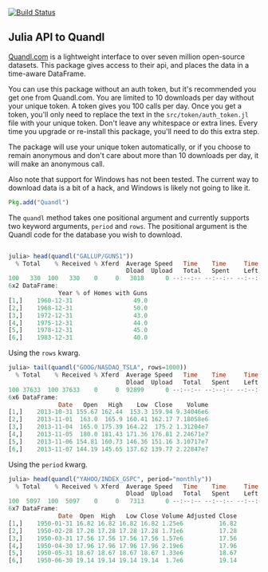 [![Build Status](https://travis-ci.org/milktrader/Quandl.jl.png)](https://travis-ci.org/milktrader/Quandl.jl)

## Julia API to Quandl 

[Quandl.com](http://www.quandl.com) is a lightweight interface to over seven million open-source datasets. This package 
gives access to their api, and places the data in a time-aware DataFrame.

You can use this package without an auth token, but it's recommended you get one from Quandl.com. You are limited to 10 downloads per day
without your unique token. A token gives you 100 calls per day. Once you get a token, you'll only need to replace the text in the 
`src/token/auth_token.jl` file with your unique token. Don't leave any whitespace or extra lines.  Every time you upgrade or re-install this 
package, you'll need to do this extra step. 

The package will use your unique token automatically, or if you choose to remain anonymous and don't care about more than 10 downloads per day, it
will make an anonymous call. 

Also note that support for Windows has not been tested.  The current way to download data is a bit of a hack, and Windows is likely 
not going to like it.

````julia
Pkg.add("Quandl")
````

The `quandl` method takes one positional argument and currently supports two keyword arguments, `period` and `rows`. The positional
argument is the Quandl code for the database you wish to download. 

````julia

julia> head(quandl("GALLUP/GUNS1"))
  % Total    % Received % Xferd  Average Speed   Time    Time     Time  Current
                                 Dload  Upload   Total   Spent    Left  Speed
100   330  100   330    0     0   3018      0 --:--:-- --:--:-- --:--:--  3027
6x2 DataFrame:
              Year % of Homes with Guns
[1,]    1960-12-31                 49.0
[2,]    1968-12-31                 50.0
[3,]    1972-12-31                 43.0
[4,]    1975-12-31                 44.0
[5,]    1978-12-31                 45.0
[6,]    1983-12-31                 40.0

````
Using the `rows` kwarg.

````julia
julia> tail(quandl("GOOG/NASDAQ_TSLA", rows=1000))
  % Total    % Received % Xferd  Average Speed   Time    Time     Time  Current
                                 Dload  Upload   Total   Spent    Left  Speed
100 37633  100 37633    0     0  92899      0 --:--:-- --:--:-- --:--:-- 92920
6x6 DataFrame:
              Date   Open   High    Low  Close    Volume
[1,]    2013-10-31 155.67 162.44  153.3 159.94 9.34046e6
[2,]    2013-11-01  163.0  165.9 160.41 162.17 7.18058e6
[3,]    2013-11-04  165.0 175.39 164.22  175.2 1.31204e7
[4,]    2013-11-05  180.0 181.43 171.36 176.81 2.24671e7
[5,]    2013-11-06 154.81 160.73 146.36 151.16 3.10717e7
[6,]    2013-11-07 144.19 145.65 137.62 139.77 2.22847e7
````
Using the `period` kwarg.

````julia
julia> head(quandl("YAHOO/INDEX_GSPC", period="monthly"))
  % Total    % Received % Xferd  Average Speed   Time    Time     Time  Current
                                 Dload  Upload   Total   Spent    Left  Speed
100  5097  100  5097    0     0   7313      0 --:--:-- --:--:-- --:--:--  7312
6x7 DataFrame:
              Date  Open  High   Low Close Volume Adjusted Close
[1,]    1950-01-31 16.82 16.82 16.82 16.82 1.25e6          16.82
[2,]    1950-02-28 17.28 17.28 17.28 17.28 1.71e6          17.28
[3,]    1950-03-31 17.56 17.56 17.56 17.56 1.57e6          17.56
[4,]    1950-04-30 17.96 17.96 17.96 17.96 2.19e6          17.96
[5,]    1950-05-31 18.67 18.67 18.67 18.67 1.33e6          18.67
[6,]    1950-06-30 19.14 19.14 19.14 19.14  1.7e6          19.14
````
